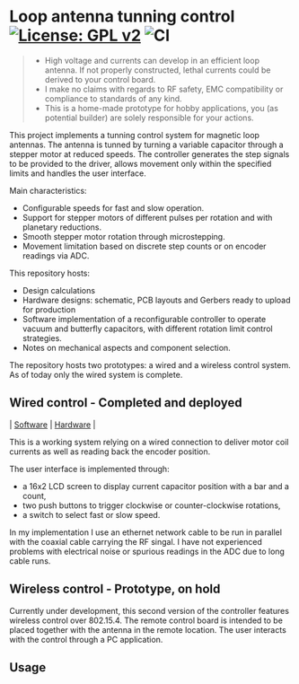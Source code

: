# Loop antenna tunning control [![License: GPL v2](https://img.shields.io/badge/License-GPL%20v2-blue.svg)](https://www.gnu.org/licenses/old-licenses/gpl-2.0.en.html) ![CI](https://github.com/jaesparza/Loop-controller/workflows/CI/badge.svg?branch=master)<br>


> - High voltage and currents can develop in an efficient loop antenna. If not properly constructed, lethal currents could be derived to your control board.  
> - I make no claims with regards to RF safety, EMC compatibility or compliance to standards of any kind.
> - This is a home-made prototype for hobby applications, you (as potential builder) are solely responsible for your actions.

This project implements a tunning control system for magnetic loop antennas. The antenna is tunned by turning a variable capacitor through a stepper motor at reduced speeds. The controller generates the step signals to be provided to the driver, allows movement only within the specified limits and handles the user interface.

Main characteristics:
- Configurable speeds for fast and slow operation.
- Support for stepper motors of different pulses per rotation and with planetary reductions.
- Smooth stepper motor rotation through microstepping.
- Movement limitation based on discrete step counts or on encoder readings via ADC.

This repository hosts:
- Design calculations
- Hardware designs: schematic, PCB layouts and Gerbers ready to upload for production
- Software implementation of a reconfigurable controller to operate vacuum and butterfly capacitors, with different rotation limit control strategies.
- Notes on mechanical aspects and component selection.

The repository hosts two prototypes: a wired and a wireless control system. As of today only the wired system is complete.

## Wired control - Completed and deployed

| [Software](https://github.com/jaesparza/Loop-controller/tree/master/Software/tunerControllerGen1) | 
[Hardware](https://github.com/jaesparza/Loop-controller/tree/master/pcb/initialPrototype) |

This is a working system relying on a wired connection to deliver motor coil currents as well as reading back the encoder position.

The user interface is implemented through:
- a 16x2 LCD screen to display current capacitor position with a bar and a count,
- two push buttons to trigger clockwise or counter-clockwise rotations,
- a switch to select fast or slow speed.

In my implementation I use an ethernet network cable to be run in parallel with the coaxial cable carrying the RF singal. I have not experienced problems with electrical noise or spurious readings in the ADC due to long cable runs.


 ## Wireless control - Prototype, on hold
Currently under development, this second version of the controller features wireless control over 802.15.4. The remote control board is intended to be placed together with the antenna in the remote location. The user interacts with the control through a PC application.

## Usage
